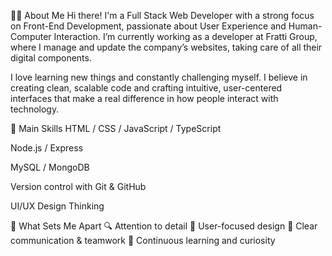 👩‍💻 About Me
Hi there! I'm a Full Stack Web Developer with a strong focus on Front-End Development, passionate about User Experience and Human-Computer Interaction. I’m currently working as a developer at Fratti Group, where I manage and update the company’s websites, taking care of all their digital components.

I love learning new things and constantly challenging myself. I believe in creating clean, scalable code and crafting intuitive, user-centered interfaces that make a real difference in how people interact with technology.

🚀 Main Skills
HTML / CSS / JavaScript / TypeScript

Node.js / Express

MySQL / MongoDB

Version control with Git & GitHub

UI/UX Design Thinking

🎯 What Sets Me Apart
🔍 Attention to detail
🎨 User-focused design
💬 Clear communication & teamwork
🌱 Continuous learning and curiosity
